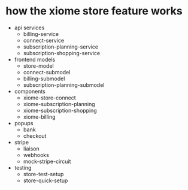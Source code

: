 
# how the xiome store feature works

- api services
  - billing-service
  - connect-service
  - subscription-planning-service
  - subscription-shopping-service
- frontend models
  - store-model
  - connect-submodel
  - billing-submodel
  - subscription-planning-submodel
- components
  - xiome-store-connect
  - xiome-subscription-planning
  - xiome-subscription-shopping
  - xiome-billing
- popups
  - bank
  - checkout
- stripe
  - liaison
  - webhooks
  - mock-stripe-circuit
- testing
  - store-test-setup
  - store-quick-setup
